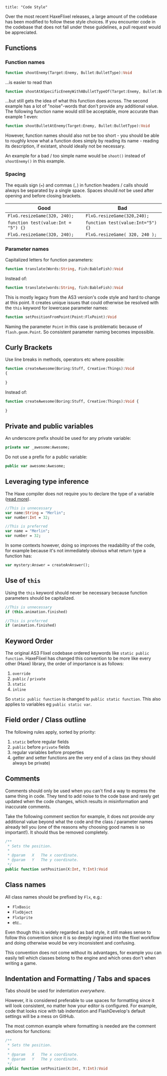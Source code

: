 ```
title: "Code Style"
```

Over the most recent HaxeFlixel releases, a large amount of the codebase has been modified to follow these style choices.
If you encounter code in the codebase that does not fall under these guidelines, a pull request would be appreciated.

## Functions

### Function names

```haxe
function shootEnemy(Target:Enemy, Bullet:BulletType):Void
```

...is easier to read than

```haxe
function shootAtASpecificEnemyWithABulletTypeOf(Target:Enemy, Bullet:BulletType):Void
```

...but still gets the idea of what this function does across. The second example has a lot of "noise"-words that don't provide any additional value. The following function name would still be acceptable, more accurate than example 1 even:

```haxe
function shootBulletAtEnemy(Target:Enemy, Bullet:BulletType):Void
```

However, function names should also not be too short - you should be able to roughly know what a function does simply by reading its name - reading its description, if existant, should ideally not be necessary. 

An example for a bad / too simple name would be `shoot()` instead of `shootEnemy()` in this example.

### Spacing

The equals sign (`=`) and commas (`,`) in function headers / calls should always be separated by a single space. Spaces should *not* be used after opening and before closing brackets.

| Good                                   | Bad                                    |
| ---------------------------------------| ---------------------------------------|
| `FlxG.resizeGame(320, 240);`           | `FlxG.resizeGame(320,240);`            |
| `function test(value:Int = "5") {}`    | `function test(value:Int="5") {}`      |
| `FlxG.resizeGame(320, 240);`           | `FlxG.resizeGame( 320, 240 );`         |

### Parameter names

Capitalized letters for function parameters:

``` haxe
function translate(Words:String, Fish:BableFish):Void
```

Instead of:

``` haxe
function translate(words:String, fish:BableFish):Void
```

This is mostly legacy from the AS3 version's code style and hard to change at this point. It creates unique issues that could otherwise be resolved with the `this` keyword for lowercase parameter names:

```haxe
function setPositionFromPoint(Point:FlxPoint):Void
```

Naming the parameter `Point` in this case is problematic because of `flash.geom.Point`. So consistent parameter naming becomes impossible.

## Curly Brackets

Use line breaks in methods, operators etc where possible:

``` haxe
function createAwesome(Boring:Stuff, Creative:Things):Void
{
	
}
```

Instead of:

``` haxe
function createAwesome(Boring:Stuff, Creative:Things):Void {
	
}
```

## Private and public variables

An underscore prefix should be used for any private variable:

``` haxe
private var _awesome:Awesome;
```

Do not use a prefix for a public variable:

``` haxe
public var awesome:Awesome;
```

## Leveraging type inference

The Haxe compiler does not require you to declare the type of a variable ([read more](http://haxe.org/ref/type_infer)).

``` haxe
//This is unnecessary
var name:String = "Merlin";
var number:Int = 32;

//This is preferred
var name = "Merlin";
var number = 32;
```

In some contexts however, doing so improves the readability of the code, for example because it's not immediately obvious what return type a function has:

```haxe
var mystery:Answer = createAnAnswer();
```

## Use of `this`

Using the `this` keyword should never be necessary because function parameters should be capitalized.

``` haxe
//This is unnecessary
if (this.animation.finished)

//This is preferred
if (animation.finished)
```

## Keyword Order

The original AS3 Flixel codebase ordered keywords like `static public function`.
HaxeFlixel has changed this convention to be more like every other (Haxe) library, the order of importance is as follows:

1. `override`
2. `public` / `private`
3. `static`
4. `inline`

So `static public function` is changed to `public static function`. This also applies to variables eg `public static var`.

## Field order / Class outline

The following rules apply, sorted by priority:

1. `static` before regular fields
2. `public` before `private` fields
3. regular variables before properties
4. getter and setter functions are the very end of a class (as they should always be private)


## Comments

Comments should only be used when you can't find a way to express the same thing in code. They tend to add noise to the code base and rarely get updated when the code changes, which results in misinformation and inaccurate comments. 

Take the following comment section for example, it does not provide *any* additional value beyond what the code and the class / parameter names already tell you (one of the reasons why choosing good names is so important!). It should thus be removed completely.

```haxe
/**
 * Sets the position.
 * 
 * @param	X	The x coordinate.
 * @param	Y 	The y coordinate.
 */ 
public function setPosition(X:Int, Y:Int):Void
``` 

## Class names

All class names should be prefixed by `Flx`, e.g.:

- `FlxBasic`
- `FlxObject`
- `FlxSprite`
- etc..

Even though this is widely regarded as bad style, it still makes sense to follow this convention since it is so deeply ingrained into the flixel workflow and doing otherwise would be very inconsistent and confusing. 

This convention does not come without its advantages, for example you can easily tell which classes belong to the engine and which ones don't when writing a game.

## Indentation and Formatting / Tabs and spaces

Tabs should be used for indentation *everywhere*.

However, it is considered preferable to use spaces for formatting since it will look consistent, no matter how your editor is configured. For example, code that looks nice with tab indentation and FlashDevelop's default settings will be a mess on GitHub.

The most common example where formatting is needed are the comment sections for functions:

```haxe
/**
 * Sets the position.
 * 
 * @param   X   The x coordinate.
 * @param   Y   The y coordinate.
 */ 
public function setPosition(X:Int, Y:Int):Void
``` 
